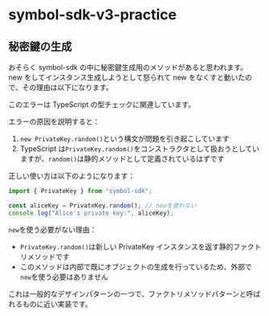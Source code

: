 # symbol-sdk-v3-practice

## 秘密鍵の生成

おそらく symbol-sdk の中に秘密鍵生成用のメソッドがあると思われます。
new をしてインスタンス生成しようとして怒られて new をなくすと動いたので、その理由は以下になります。

このエラーは TypeScript の型チェックに関連しています。

エラーの原因を説明すると：

1. `new PrivateKey.random()`という構文が問題を引き起こしています
2. TypeScript は`PrivateKey.random()`をコンストラクタとして扱おうとしていますが、`random()`は静的メソッドとして定義されているはずです

正しい使い方は以下のようになります：

```typescript
import { PrivateKey } from "symbol-sdk";

const aliceKey = PrivateKey.random(); // newを使わない
console.log("Alice's private key:", aliceKey);
```

`new`を使う必要がない理由：

- `PrivateKey.random()`は新しい PrivateKey インスタンスを返す静的ファクトリメソッドです
- このメソッドは内部で既にオブジェクトの生成を行っているため、外部で`new`を使う必要はありません

これは一般的なデザインパターンの一つで、ファクトリメソッドパターンと呼ばれるものに近い実装です。
